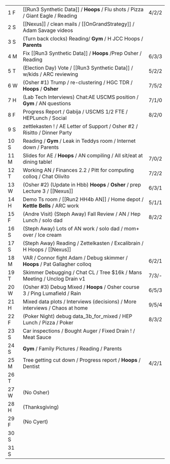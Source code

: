 |      |                                                                                 |       |
| ---- | ------------------------------------------------------------------------------- | ----- |
| 1  F | [[Run3 Synthetic Data]] / **Hoops** / Flu shots / Pizza / Giant Eagle / Reading | 4/2/2 |
| 2  S | [[Nexus]] / clean mails / [[OnGrandStrategy]] / Adam Savage videos              |       |
| 3  S | (Turn back clocks) Reading/ **Gym** / H JCC Hoops / **Parents**                 |       |
| 4  M | Fix [[Run3 Synthetic Data]] / **Hoops** /Prep Osher /  Reading                  | 6/3/3 |
| 5  T | (Election Day) Vote / [[Run3 Synthetic Data]] / w/kids / ARC reviewing          | 5/2/2 |
| 6  W | (Osher #1) Trump /  re-clustering / HGC TDR / **Hoops** / **Osher**             | 7/5/2 |
| 7  H | (Lab Tech Interviews) Chat:AE USCMS position / **Gym** / AN questions           | 7/1/0 |
| 8  F | Progress Report / Gabija / USCMS 1/2 FTE / HEPLunch / Social                    | 8/2/0 |
| 9  S | zettlekasten ! / AE Letter of Support / Osher #2 / Risitto / Dinner Party       |       |
| 10 S | Reading / **Gym** / Leak in Teddys room / Internet down / Parents               |       |
| 11 M | Slides for AE / **Hoops** / AN compiling / All sit/eat at dining table!         | 7/0/2 |
| 12 T | Working AN / Finances 2.2 / Pitt for computing colloq / Chat Olivito            | 7/2/2 |
| 13 W | (Osher #2) (Update in Hbb) **Hoops** / **Osher** / prep Lecture 3 / [[Nexus]]   | 6/3/1 |
| 14 H | Demo Ts room / [[Run2 HH4b AN]] / Home depot / **Kettle Bells** / ARC work      | 5/1/1 |
| 15 F | (Andre Visit) (Steph Away) Fall Review / AN / Hep Lunch / solo dad              | 8/2/2 |
| 16 S | (Steph Away) Lots of AN work / solo dad / mom+ over / Ice cream                 |       |
| 17 S | (Steph Away) Reading / Zettelkasten / Excalibrain / H Hoops / [[Nexus]]         |       |
| 18 M | VAR / Connor fight Adam / Debug skimmer / **Hoops** / Pat Gallagher colloq      | 6/2/1 |
| 19 T | Skimmer Debugging / Chat CL / Tree $16k / Mans Meeting / Unclog Drain v1        | 7/3/- |
| 20 W | (Osher #3) Debug Mixed / **Hoops** / Osher course 3 / Ping Lumafield / Rain     | 6/5/3 |
| 21 H | Mixed data plots / Interviews (decisions) / More interviews / Chaos at home     | 9/5/4 |
| 22 F | (Poker Night) debug data_3b_for_mixed / HEP Lunch / Pizza / Poker               | 8/3/2 |
| 23 S | Car inspections / Bought Auger / Fixed Drain ! / Meat Sauce                     |       |
| 24 S | **Gym** / Family Pictures / Reading / Parents                                   |       |
| 25 M | Tree getting cut down / Progress report / **Hoops** / Dentist                   | 4/2/1 |
| 26 T |                                                                                 |       |
| 27 W | (No Osher)                                                                      |       |
| 28 H | (Thanksgiving)                                                                  |       |
| 29 F | (No Cyert)                                                                      |       |
| 30 S |                                                                                 |       |
| 31 S |                                                                                 |       |
